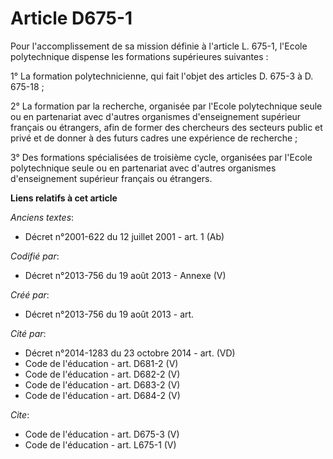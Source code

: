 # Article D675-1

Pour l'accomplissement de sa mission définie à l'article L. 675-1, l'Ecole polytechnique dispense les formations supérieures
suivantes : 

1° La formation polytechnicienne, qui fait l'objet des articles D. 675-3 à D. 675-18 ; 

2° La formation par la recherche, organisée par l'Ecole polytechnique seule ou en partenariat avec d'autres organismes
d'enseignement supérieur français ou étrangers, afin de former des chercheurs des secteurs public et privé et de donner à des
futurs cadres une expérience de recherche ; 

3° Des formations spécialisées de troisième cycle, organisées par l'Ecole polytechnique seule ou en partenariat avec d'autres
organismes d'enseignement supérieur français ou étrangers.

**Liens relatifs à cet article**

_Anciens textes_:

  - Décret n°2001-622 du 12 juillet 2001 - art. 1 (Ab)

_Codifié par_:

  - Décret n°2013-756 du 19 août 2013 -  Annexe (V)

_Créé par_:

  - Décret n°2013-756 du 19 août 2013 - art.

_Cité par_:

  - Décret n°2014-1283 du 23 octobre 2014 - art. (VD)
  - Code de l'éducation - art. D681-2 (V)
  - Code de l'éducation - art. D682-2 (V)
  - Code de l'éducation - art. D683-2 (V)
  - Code de l'éducation - art. D684-2 (V)

_Cite_:

  - Code de l'éducation - art. D675-3 (V)
  - Code de l'éducation - art. L675-1 (V)
